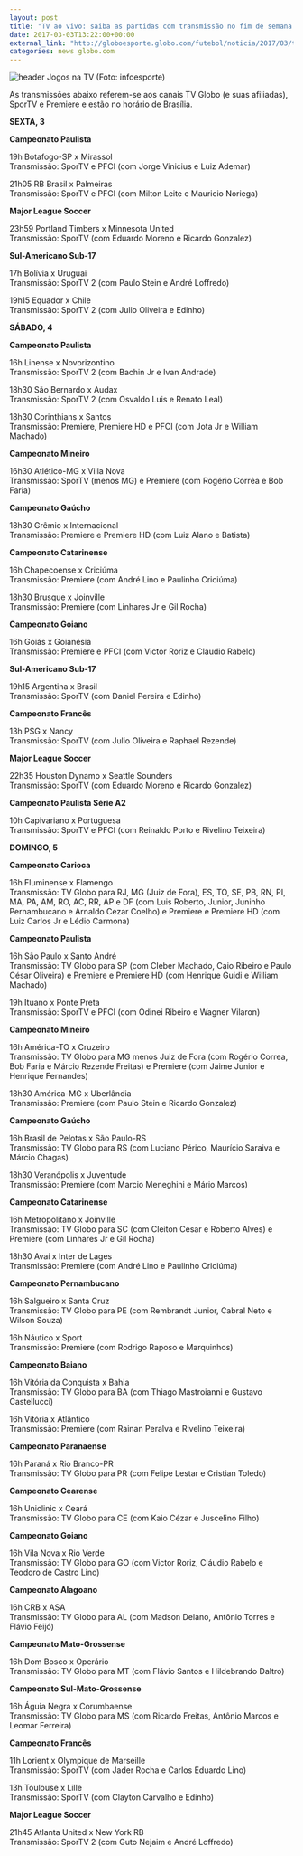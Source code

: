 ```yaml
---
layout: post
title: "TV ao vivo: saiba as partidas com transmissão no fim de semana "
date: 2017-03-03T13:22:00+00:00
external_link: "http://globoesporte.globo.com/futebol/noticia/2017/03/tv-ao-vivo-saiba-partidas-com-transmissao-no-fim-de-semana.html"
categories: news globo.com
---
```

 ![header Jogos na TV (Foto: infoesporte)](http://s2.glbimg.com/qnuAu1qIFFpd2ICyfCdetEB9agI=/0x0:689x86/690x86/s.glbimg.com/es/ge/f/original/2015/03/10/header_jogos-na-tv_2.jpg "header Jogos na TV (Foto: infoesporte)")  

As transmissões abaixo referem-se aos canais TV Globo (e suas afiliadas), SporTV e Premiere e estão no horário de Brasília.  
  
**SEXTA, 3**

**Campeonato Paulista**

19h Botafogo-SP x Mirassol  
Transmissão: SporTV e PFCI (com Jorge Vinicius e Luiz Ademar)

21h05 RB Brasil x Palmeiras  
Transmissão: SporTV e PFCI (com Milton Leite e Mauricio Noriega)

**Major League Soccer**  
  
23h59 Portland Timbers x Minnesota United  
Transmissão: SporTV (com Eduardo Moreno e Ricardo Gonzalez)

**Sul-Americano Sub-17**

17h Bolívia x Uruguai  
Transmissão: SporTV 2 (com Paulo Stein e André Loffredo)

19h15 Equador x Chile  
Transmissão: SporTV 2 (com Julio Oliveira e Edinho)  
  
**SÁBADO, 4**

**Campeonato Paulista**

16h Linense x Novorizontino  
Transmissão: SporTV 2 (com Bachin Jr e Ivan Andrade)  
  
18h30 São Bernardo x Audax  
Transmissão: SporTV 2 (com Osvaldo Luis e Renato Leal)  
  
18h30 Corinthians x Santos&nbsp;  
Transmissão: Premiere, Premiere HD e PFCI (com Jota Jr e William Machado)  
  
**Campeonato Mineiro**

16h30 Atlético-MG x Villa Nova  
Transmissão: SporTV (menos MG) e Premiere (com Rogério Corrêa e Bob Faria)  
  
**Campeonato Gaúcho**  
  
18h30 Grêmio x Internacional&nbsp;  
Transmissão: Premiere e Premiere HD (com Luiz Alano e Batista)

**Campeonato Catarinense**

16h Chapecoense x Criciúma  
Transmissão: Premiere (com André Lino e Paulinho Criciúma)

18h30 Brusque x Joinville  
Transmissão: Premiere (com Linhares Jr e Gil Rocha)

**Campeonato Goiano**

16h Goiás x Goianésia  
Transmissão: Premiere e PFCI (com Victor Roriz e Claudio Rabelo)

**Sul-Americano Sub-17**

19h15 Argentina x Brasil  
Transmissão: SporTV (com Daniel Pereira e Edinho)  
  
**Campeonato Francês**

13h PSG x Nancy  
Transmissão: SporTV (com Julio Oliveira e Raphael Rezende)

**Major League Soccer**

22h35 Houston Dynamo x Seattle Sounders  
Transmissão: SporTV (com Eduardo Moreno e Ricardo Gonzalez)

**Campeonato Paulista Série A2**

10h Capivariano x Portuguesa  
Transmissão: SporTV e PFCI (com Reinaldo Porto e Rivelino Teixeira)   
  
**DOMINGO, 5**

**Campeonato Carioca**

16h Fluminense x Flamengo  
Transmissão: TV Globo para RJ, MG (Juiz de Fora), ES, TO, SE, PB, RN, PI, MA, PA, AM, RO, AC, RR, AP e DF (com Luis Roberto, Junior, Juninho Pernambucano e Arnaldo Cezar Coelho) e Premiere e Premiere HD (com Luiz Carlos Jr e Lédio Carmona)  
  
**Campeonato Paulista**

16h São Paulo x Santo André  
Transmissão: TV Globo para SP (com Cleber Machado, Caio Ribeiro e Paulo César Oliveira) e Premiere e Premiere HD (com Henrique Guidi e William Machado)

19h Ituano x Ponte Preta   
Transmissão: SporTV e PFCI (com Odinei Ribeiro e Wagner Vilaron)  
  
**Campeonato Mineiro**

16h América-TO x Cruzeiro   
Transmissão: TV Globo para MG menos Juiz de Fora (com Rogério Correa, Bob Faria e Márcio Rezende Freitas) e Premiere (com Jaime Junior e Henrique Fernandes)  
  
18h30 América-MG x Uberlândia  
Transmissão:&nbsp;Premiere (com Paulo Stein e Ricardo Gonzalez)

**Campeonato Gaúcho**

16h Brasil de Pelotas x São Paulo-RS  
Transmissão: TV Globo para RS (com Luciano Périco, Maurício Saraiva e Márcio Chagas)

18h30 Veranópolis x Juventude  
Transmissão: Premiere (com Marcio Meneghini e Mário Marcos)

**Campeonato Catarinense**

16h Metropolitano x Joinville  
Transmissão: TV Globo para SC (com Cleiton César e Roberto Alves) e Premiere (com Linhares Jr e Gil Rocha)  
  
18h30 Avaí x Inter de Lages  
Transmissão:&nbsp;Premiere (com André Lino e Paulinho Criciúma)

**Campeonato Pernambucano**

16h Salgueiro x Santa Cruz  
Transmissão: TV Globo para PE (com Rembrandt Junior, Cabral Neto e Wilson Souza)

16h Náutico x Sport  
Transmissão: Premiere (com Rodrigo Raposo e Marquinhos)

**Campeonato Baiano**

16h Vitória da Conquista x Bahia  
Transmissão: TV Globo para BA (com Thiago Mastroianni e Gustavo Castellucci)

16h Vitória x Atlântico  
Transmissão: Premiere (com Rainan Peralva e Rivelino Teixeira)

**Campeonato Paranaense**

16h Paraná x Rio Branco-PR  
Transmissão: TV Globo para PR (com Felipe Lestar e Cristian Toledo)

**Campeonato Cearense**

16h Uniclinic x Ceará  
Transmissão: TV Globo para CE (com Kaio Cézar e Juscelino Filho)

**Campeonato Goiano**

16h Vila Nova x Rio Verde  
Transmissão: TV Globo para GO (com Victor Roriz, Cláudio Rabelo e Teodoro de Castro Lino)

**Campeonato Alagoano**

16h CRB x ASA  
Transmissão: TV Globo para AL (com Madson Delano, Antônio Torres e Flávio Feijó)

**Campeonato Mato-Grossense**

16h Dom Bosco x Operário  
Transmissão: TV Globo para MT (com Flávio Santos e Hildebrando Daltro)

**Campeonato Sul-Mato-Grossense**  
  
16h Águia Negra x Corumbaense  
Transmissão: TV Globo para MS (com Ricardo Freitas, Antônio Marcos e Leomar Ferreira)

**Campeonato Francês**

11h Lorient x Olympique de Marseille  
Transmissão: SporTV (com Jader Rocha e Carlos Eduardo Lino)

13h Toulouse x Lille  
Transmissão: SporTV (com Clayton Carvalho e Edinho)

**Major League Soccer**

21h45 Atlanta United x New York RB  
Transmissão: SporTV 2 (com Guto Nejaim e André Loffredo)

